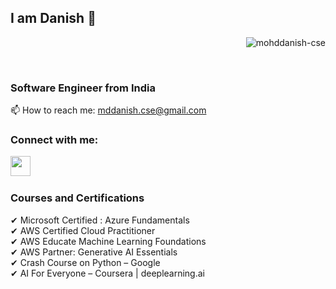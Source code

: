 ## I am Danish 👋
<p align="right"> <img src="https://komarev.com/ghpvc/?username=mohddanish-cse" alt="mohddanish-cse" /> </p><br/>

### Software Engineer from India <br/>

<!--
**mohddanish-cse/mohddanish-cse** is a ✨ _special_ ✨ repository because its `README.md` (this file) appears on your GitHub profile.
Here are some ideas to get you started:

- 🔭 I’m currently working on ...
- 🌱 I’m currently learning ...
- 👯 I’m looking to collaborate on ...
- 🤔 I’m looking for help with ...
- 💬 Ask me about ...
- 📫 How to reach me: ...
- 😄 Pronouns: ...
- ⚡ Fun fact: ...
-->
📫  How to reach me: mddanish.cse@gmail.com


### Connect with me: 
[<img align="left"  width="32px" src="https://cdn.jsdelivr.net/npm/simple-icons@v3/icons/linkedin.svg" />][linkedin]

<!-- [<img align="left"  width="32px" src="https://cdn.jsdelivr.net/npm/simple-icons@v3/icons/linkedin.svg" />][linkedin] -->
<br>

<!--
### Portfolio<br>
✔ https://mohd-danish.netlify.app/<br>
-->
<br>

### Courses and Certifications
✔ Microsoft Certified : Azure Fundamentals <br>
✔ AWS Certified Cloud Practitioner<br>
✔ AWS Educate Machine Learning Foundations<br>
✔ AWS Partner: Generative AI Essentials<br>
✔ Crash Course on Python – Google <br>
✔ AI For Everyone – Coursera | deeplearning.ai <br>

<!--
✔ Networking Essentials – Cisco <br>
✔ Cybersecurity Essentials – Cisco <br>
✔ Programming Essentials in C – Cisco <br>
✔ Programming Essentials in C++ – Cisco <br>
✔ Programming Essentials in Python – Cisco <br>
-->
<br />
<br />

<!--
### Languages and Tools:
<a href="https://www.cprogramming.com/" target="_blank"> <img src="https://devicons.github.io/devicon/devicon.git/icons/c/c-original.svg" alt="c" width="30" height="30"/> </a> <a href="https://www.w3schools.com/cpp/" target="_blank"> <img src="https://devicons.github.io/devicon/devicon.git/icons/cplusplus/cplusplus-original.svg" alt="cplusplus" width="30" height="30"/> </a>
<a href="https://www.java.com" target="_blank"> <img src="https://devicons.github.io/devicon/devicon.git/icons/java/java-original-wordmark.svg" alt="java" width="30" height="30"/> </a>
<a href="https://www.python.org" target="_blank"> <img src="https://devicons.github.io/devicon/devicon.git/icons/python/python-original.svg" alt="python" width="30" height="30"/> </a>
<a href="https://www.mysql.com/" target="_blank"> <img src="https://devicons.github.io/devicon/devicon.git/icons/mysql/mysql-original-wordmark.svg" alt="mysql" width="30" height="30"/> </a> -->

<!-- ![GitHub streak stats](https://github-readme-streak-stats.herokuapp.com/?user=mohddanish-cse) -->
<br/>
<p><img align="left" src="https://github-readme-stats.vercel.app/api/top-langs/?username=mohddanish-cse&layout=compact" alt="" /></p>


[python]: https://upload.wikimedia.org/wikipedia/commons/c/c3/Python-logo-notext.svg
[vscode]: https://upload.wikimedia.org/wikipedia/commons/9/9a/Visual_Studio_Code_1.35_icon.svg
[linkedin]: https://www.linkedin.com/in/mohd-danish-cse/

